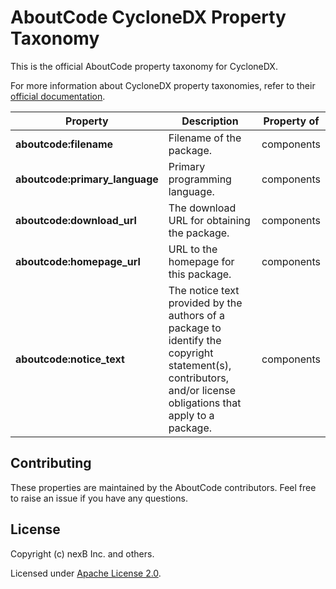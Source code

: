 # AboutCode CycloneDX Property Taxonomy

This is the official AboutCode property taxonomy for CycloneDX.

For more information about CycloneDX property taxonomies, refer to
their [official documentation](https://github.com/CycloneDX/cyclonedx-property-taxonomy).

<table>
<thead>
    <tr>
        <th>Property</th>
        <th>Description</th>
        <th>Property of</th>
    </tr>
</thead>
<tbody>
    <tr>
        <td><b>aboutcode:filename</b></td>
        <td>Filename of the package.</td>
        <td>components</td>
    </tr>
    <tr>
        <td><b>aboutcode:primary_language</b></td>
        <td>Primary programming language.</td>
        <td>components</td>
    </tr>
    <tr>
        <td><b>aboutcode:download_url</b></td>
        <td>The download URL for obtaining the package.</td>
        <td>components</td>
    </tr>
    <tr>
        <td><b>aboutcode:homepage_url</b></td>
        <td>URL to the homepage for this package.</td>
        <td>components</td>
    </tr>
    <tr>
        <td><b>aboutcode:notice_text</b></td>
        <td>The notice text provided by the authors of a package to identify the copyright statement(s), contributors, and/or license obligations that apply to a package.</td>
        <td>components</td>
    </tr>
</tbody>
</table>


## Contributing

These properties are maintained by the AboutCode contributors. 
Feel free to raise an issue if you have any questions.


## License

Copyright (c) nexB Inc. and others.

Licensed under [Apache License 2.0](./LICENSE).
